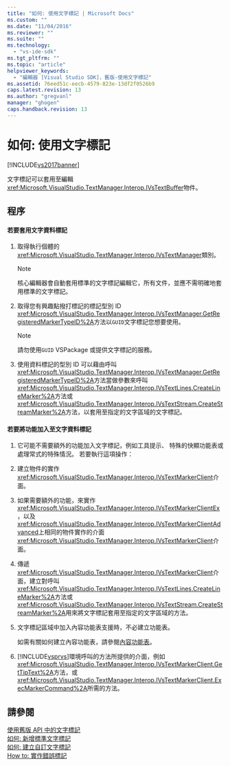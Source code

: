 ```yaml
---
title: "如何: 使用文字標記 | Microsoft Docs"
ms.custom: ""
ms.date: "11/04/2016"
ms.reviewer: ""
ms.suite: ""
ms.technology: 
  - "vs-ide-sdk"
ms.tgt_pltfrm: ""
ms.topic: "article"
helpviewer_keywords: 
  - "編輯器 [Visual Studio SDK]，舊版-使用文字標記"
ms.assetid: 76eed51c-eecb-4579-823e-13df2f0526b9
caps.latest.revision: 13
ms.author: "gregvanl"
manager: "ghogen"
caps.handback.revision: 13
---
```

# 如何: 使用文字標記
[!INCLUDE[vs2017banner](../code-quality/includes/vs2017banner.md)]

文字標記可以套用至編輯<xref:Microsoft.VisualStudio.TextManager.Interop.IVsTextBuffer>物件。  
  
## 程序  
  
#### 若要套用文字資料標記  
  
1.  取得執行個體的<xref:Microsoft.VisualStudio.TextManager.Interop.IVsTextManager>類別。  
  
    > [!NOTE]
    >  核心編輯器會自動套用標準的文字標記編輯它，所有文件，並應不需明確地套用標準的文字標記。  
  
2.  取得您有興趣點撥打標記的標記型別 ID <xref:Microsoft.VisualStudio.TextManager.Interop.IVsTextManager.GetRegisteredMarkerTypeID%2A>方法以`GUID`文字標記您想要使用。  
  
    > [!NOTE]
    >  請勿使用`GUID` VSPackage 或提供文字標記的服務。  
  
3.  使用資料標記的型別 ID 可以藉由呼叫<xref:Microsoft.VisualStudio.TextManager.Interop.IVsTextManager.GetRegisteredMarkerTypeID%2A>方法當做參數來呼叫<xref:Microsoft.VisualStudio.TextManager.Interop.IVsTextLines.CreateLineMarker%2A>方法或<xref:Microsoft.VisualStudio.TextManager.Interop.IVsTextStream.CreateStreamMarker%2A>方法，以套用至指定的文字區域的文字標記。  
  
#### 若要將功能加入至文字資料標記  
  
1.  它可能不需要額外的功能加入文字標記，例如工具提示、 特殊的快顯功能表或處理常式的特殊情況。  若要執行這項操作：  
  
2.  建立物件的實作<xref:Microsoft.VisualStudio.TextManager.Interop.IVsTextMarkerClient>介面。  
  
3.  如果需要額外的功能，來實作<xref:Microsoft.VisualStudio.TextManager.Interop.IVsTextMarkerClientEx>，以及<xref:Microsoft.VisualStudio.TextManager.Interop.IVsTextMarkerClientAdvanced>上相同的物件實作的介面<xref:Microsoft.VisualStudio.TextManager.Interop.IVsTextMarkerClient>介面。  
  
4.  傳遞<xref:Microsoft.VisualStudio.TextManager.Interop.IVsTextMarkerClient>介面，建立對呼叫<xref:Microsoft.VisualStudio.TextManager.Interop.IVsTextLines.CreateLineMarker%2A>方法或<xref:Microsoft.VisualStudio.TextManager.Interop.IVsTextStream.CreateStreamMarker%2A>用來將文字標記套用至指定的文字區域的方法。  
  
5.  文字標記區域中加入內容功能表支援時，不必建立功能表。  
  
     如需有關如何建立內容功能表，請參閱[內容功能表](../extensibility/context-menus.md)。  
  
6.  [!INCLUDE[vsprvs](../code-quality/includes/vsprvs_md.md)]環境呼叫的方法所提供的介面，例如<xref:Microsoft.VisualStudio.TextManager.Interop.IVsTextMarkerClient.GetTipText%2A>方法，或<xref:Microsoft.VisualStudio.TextManager.Interop.IVsTextMarkerClient.ExecMarkerCommand%2A>所需的方法。  
  
## 請參閱  
 [使用舊版 API 中的文字標記](../extensibility/using-text-markers-with-the-legacy-api.md)   
 [如何: 新增標準文字標記](../extensibility/how-to-add-standard-text-markers.md)   
 [如何: 建立自訂文字標記](../extensibility/how-to-create-custom-text-markers.md)   
 [How to: 實作錯誤標記](../extensibility/how-to-implement-error-markers.md)